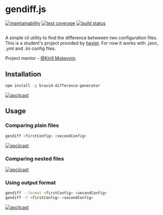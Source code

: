 # gendiff.js
[![maintainability](https://api.codeclimate.com/v1/badges/4c84c295db266ebccdea/maintainability)](https://codeclimate.com/github/brasid/project-lvl2-s381/maintainability)
[![test coverage](https://api.codeclimate.com/v1/badges/4c84c295db266ebccdea/test_coverage)](https://codeclimate.com/github/brasid/project-lvl2-s381/test_coverage)
[![build status](https://travis-ci.org/brasid/project-lvl2-s381.svg?branch=master)](https://travis-ci.org/brasid/project-lvl2-s381)

##
A simple cli utility to find the difference betweeen two configuration files. This is a student's project provided by [hexlet](https://ru.hexlet.io).
For now it works with .json, .yml and .ini config files.

Project mentor - [@Kirill Mokevnin](https://github.com/mokevnin).
##

## Installation
```sh
npm install -g brasid-difference-generator
```
[![asciicast](https://asciinema.org/a/216289.svg)](https://asciinema.org/a/216289)

## Usage
### Comparing plain files
```sh
gendiff <firstConfig> <secondConfig>
```
[![asciicast](https://asciinema.org/a/216614.svg)](https://asciinema.org/a/216614)

### Comparing nested files

[![asciicast](https://asciinema.org/a/216987.svg)](https://asciinema.org/a/216987)

### Using output format
```sh
gendiff --format <firstConfig> <secondConfig>
gendiff -f <firstConfig> <secondConfig>
```

[![asciicast](https://asciinema.org/a/217073.svg)](https://asciinema.org/a/217073)
